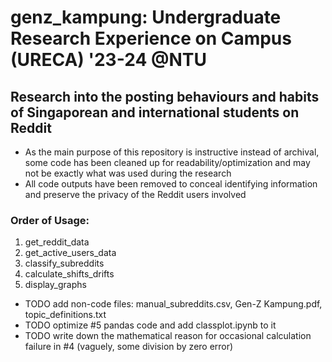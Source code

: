 # genz_kampung: Undergraduate Research Experience on Campus (URECA) '23-24 @NTU
## Research into the posting behaviours and habits of Singaporean and international students on Reddit
- As the main purpose of this repository is instructive instead of archival, some code has been cleaned up for readability/optimization and may not be exactly what was used during the research
- All code outputs have been removed to conceal identifying information and preserve the privacy of the Reddit users involved

### Order of Usage:
1. get_reddit_data
2. get_active_users_data 
3. classify_subreddits
4. calculate_shifts_drifts
5. display_graphs
   
- TODO add non-code files: manual_subreddits.csv, Gen-Z Kampung.pdf, topic_definitions.txt
- TODO optimize #5 pandas code and add classplot.ipynb to it
- TODO write down the mathematical reason for occasional calculation failure in #4 (vaguely, some division by zero error)
